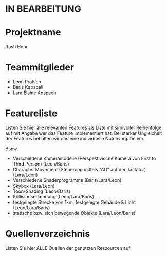 # IN BEARBEITUNG
# Projektname 
Rush Hour

# Teammitglieder
- Leon Pratsch
- Baris Kabacali
- Lara Elaine Anspach

# Featureliste
Listen Sie hier alle relevanten Features als Liste mit sinnvoller Reihenfolge auf mit Angabe wer das Feature implementiert hat.
Bei starker Ungleicheit der Features behalten wir uns eine individuelle Notenvergabe vor.

Bspw.

- Verschiedene Kameramodelle (Perspektivische Kamera von First to Third Person) (Leon/Baris)
- Character Movement (Steuerung mittels "AD" auf der Tastatur) (Lara/Leon)
- Verschiedene Shaderprogramme (Baris/Lara/Leon)
- Skybox (Lara/Leon)
- Toon-Shading (Leon/Baris)
- Kollisionserkennung (Leon/Lara/Baris)
- festgelegte Strecke von 1km, festgelegte Gebäude & Licht (Leon/Lara/Baris)
- statische bzw. sich bewegende Objekte (Lara/Leon/Baris)

# Quellenverzeichnis
Listen Sie hier ALLE Quellen der genutzten Ressourcen auf.
